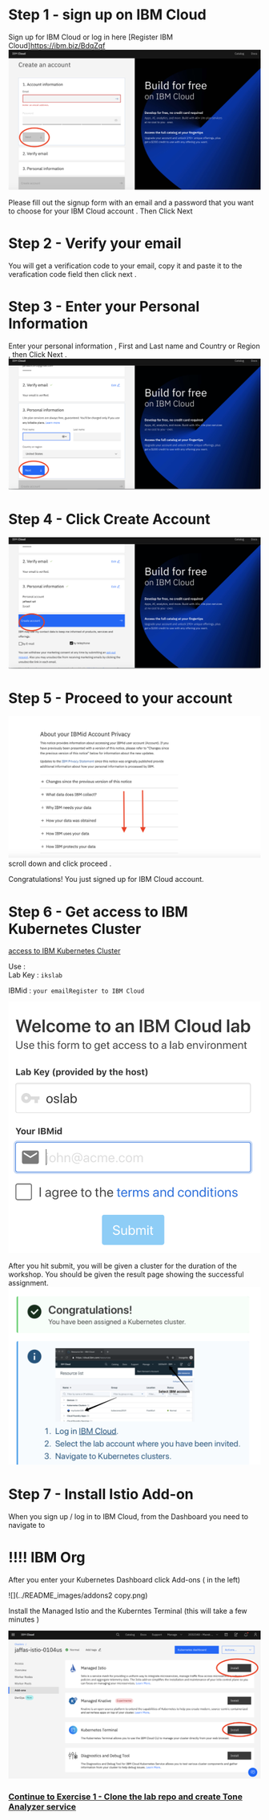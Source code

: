
# Step 1 - sign up on IBM Cloud

Sign up for IBM Cloud or log in here [Register IBM Cloud]https://ibm.biz/BdqZqf​
![](../README_images/sing1.png)

Please fill out the signup form with an email and a password that you want to choose for your IBM Cloud account . 
Then Click Next 

# Step 2 - Verify your email

You will get a verification code to your email, copy it and paste it to the verafication code field then click next .

# Step 3 - Enter your Personal Information

‌Enter your personal information , First and Last name and Country or Region , then Click Next .
![](../README_images/sign3.png)

# Step 4 - Click Create Account 
![](../README_images/sign4.png)
# Step 5 - Proceed to your account 
![](../README_images/sign5.png)
scroll down  and click proceed . 

Congratulations! You just signed up for IBM Cloud account. 


# Step 6 - Get access to IBM Kubernetes Cluster
[access to IBM Kubernetes  Cluster](https://ikskubeweb.mybluemix.net/)

Use :  
     Lab Key : `ikslab`
 
  IBMid : `your emailRegister to IBM Cloud`    

![](../README_images/oslab.png)


After you hit submit, you will be given a cluster for the duration of the workshop.
You should be given the result page showing the successful assignment.
![](../README_images/reg2.png)

# Step 7 - Install Istio Add-on 

When you sign up / log in to IBM Cloud, from the Dashboard you need to navigate to
# !!!! IBM Org

After you enter your Kubernetes Dashboard click Add-ons ( in the left) 

![](../README_images/addons2 copy.png) 

Install the Managed Istio and the Kuberntes Terminal (this will take a few minutes ) 

![](../README_images/install.png)

### [Continue to Exercise 1 - Clone the lab repo and create Tone Analyzer service](../exercise-1/README.md)
